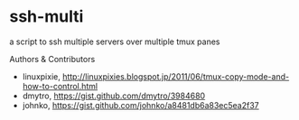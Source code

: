 # ssh-multi

a script to ssh multiple servers over multiple tmux panes

Authors & Contributors
* linuxpixie, http://linuxpixies.blogspot.jp/2011/06/tmux-copy-mode-and-how-to-control.html
* dmytro, https://gist.github.com/dmytro/3984680
* johnko, https://gist.github.com/johnko/a8481db6a83ec5ea2f37
